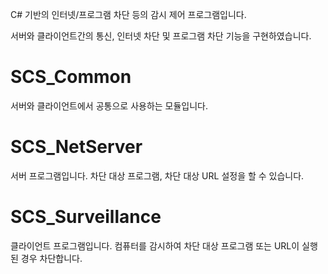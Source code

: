 C# 기반의 인터넷/프로그램 차단 등의 감시 제어 프로그램입니다.

서버와 클라이언트간의 통신, 인터넷 차단 및 프로그램 차단 기능을 구현하였습니다. 

# SCS_Common
서버와 클라이언트에서 공통으로 사용하는 모듈입니다.

# SCS_NetServer
서버 프로그램입니다.
차단 대상 프로그램, 차단 대상 URL 설정을 할 수 있습니다.

# SCS_Surveillance
클라이언트 프로그램입니다.
컴퓨터를 감시하여 차단 대상 프로그램 또는 URL이 실행된 경우 차단합니다.
